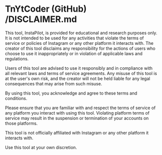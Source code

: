 # TnYtCoder (GitHub) /DISCLAIMER.md

This tool, InstaPilot, is provided for educational and research purposes only. It is not intended to be used for any activities that violate the terms of service or policies of Instagram or any other platform it interacts with. The creator of this tool disclaims any responsibility for the actions of users who choose to use it inappropriately or in violation of applicable laws and regulations.

Users of this tool are advised to use it responsibly and in compliance with all relevant laws and terms of service agreements. Any misuse of this tool is at the user's own risk, and the creator will not be held liable for any legal consequences that may arise from such misuse.

By using this tool, you acknowledge and agree to these terms and conditions.

Please ensure that you are familiar with and respect the terms of service of any platform you interact with using this tool. Violating platform terms of service may result in the suspension or termination of your accounts on those platforms.

This tool is not officially affiliated with Instagram or any other platform it interacts with.

Use this tool at your own discretion.
